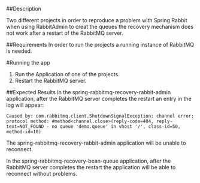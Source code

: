 ##Description

Two different projects in order to reproduce a problem with Spring Rabbit when using RabbitAdmin to creat the queues the recovery mechanism does not work after a restart of the RabbitMQ server.

##Requirements
In order to run the projects a running instance of RabbitMQ is needed.

#Running the app
1. Run the Application of one of the projects.
1. Restart the RabbitMQ server.

##Expected Results
In the spring-rabbitmq-recovery-rabbit-admin application, after the RabbitMQ server completes the restart an entry in the log will appear:

`Caused by: com.rabbitmq.client.ShutdownSignalException: channel error; protocol method: #method<channel.close>(reply-code=404, reply-text=NOT_FOUND - no queue 'demo.queue' in vhost '/', class-id=50, method-id=10)`

The spring-rabbitmq-recovery-rabbit-admin application will be unable to reconnect.

In the spring-rabbitmq-recovery-bean-queue application, after the RabbitMQ server completes the restart the application will be able to reconnect without problems.
